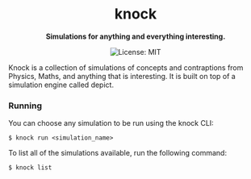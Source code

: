 <div align="center">
  <h1>knock</h1>

  <p>
    <strong>Simulations for anything and everything interesting.</strong>
  </p>

  <p>
    <img src="https://img.shields.io/pypi/l/automaton-linux" alt="License: MIT" style="max-width:100%;">
  </p>

</div>

Knock is a collection of simulations of concepts and contraptions from Physics, Maths, and anything that is interesting. It is built on top of a simulation engine called depict.

### Running
You can choose any simulation to be run using the knock CLI:
```shell
$ knock run <simulation_name>
```
To list all of the simulations available, run the following command:
```shell
$ knock list
```